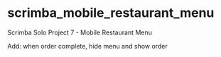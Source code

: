 # scrimba_mobile_restaurant_menu
Scrimba Solo Project 7 - Mobile Restaurant Menu

Add:
when order complete, hide menu and show order